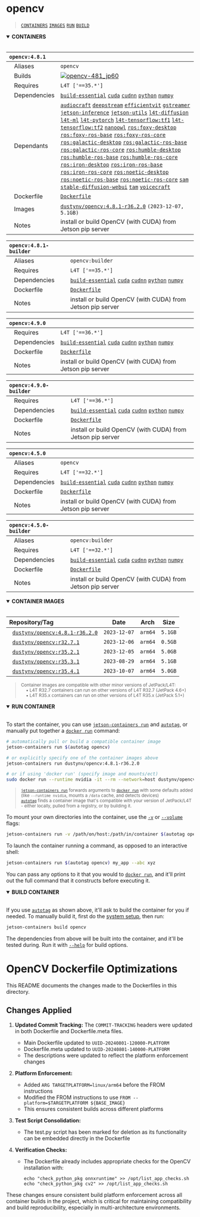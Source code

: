 <!--
# COMMIT-TRACKING: UUID-20240801-150000-PLATFORM
# Description: Update README to reflect Dockerfile optimizations.
# Author: GitHub Copilot
#
# File location diagram:
# jetc/                          <- Main project folder
# ├── README.md                  <- Project documentation
# ├── buildx/                    <- Main buildx directory
# │   └── build/                 <- Build directory
# │       └── 09-opencv/         <- Current directory
# │           └── README.md      <- THIS FILE
-->

# opencv

> [`CONTAINERS`](#user-content-containers) [`IMAGES`](#user-content-images) [`RUN`](#user-content-run) [`BUILD`](#user-content-build)

<details open>
<summary><b><a id="containers">CONTAINERS</a></b></summary>
<br>

| **`opencv:4.8.1`** | |
| :-- | :-- |
| &nbsp;&nbsp;&nbsp;Aliases | `opencv` |
| &nbsp;&nbsp;&nbsp;Builds | [![`opencv-481_jp60`](https://img.shields.io/github/actions/workflow/status/dusty-nv/jetson-containers/opencv-481_jp60.yml?label=opencv-481:jp60)](https://github.com/dusty-nv/jetson-containers/actions/workflows/opencv-481_jp60.yml) |
| &nbsp;&nbsp;&nbsp;Requires | `L4T ['==35.*']` |
| &nbsp;&nbsp;&nbsp;Dependencies | [`build-essential`](/packages/build/build-essential) [`cuda`](/packages/cuda/cuda) [`cudnn`](/packages/cuda/cudnn) [`python`](/packages/build/python) [`numpy`](/packages/numpy) |
| &nbsp;&nbsp;&nbsp;Dependants | [`audiocraft`](/packages/audio/audiocraft) [`deepstream`](/packages/deepstream) [`efficientvit`](/packages/vit/efficientvit) [`gstreamer`](/packages/gstreamer) [`jetson-inference`](/packages/jetson-inference) [`jetson-utils`](/packages/jetson-utils) [`l4t-diffusion`](/packages/l4t/l4t-diffusion) [`l4t-ml`](/packages/l4t/l4t-ml) [`l4t-pytorch`](/packages/l4t/l4t-pytorch) [`l4t-tensorflow:tf1`](/packages/l4t/l4t-tensorflow) [`l4t-tensorflow:tf2`](/packages/l4t/l4t-tensorflow) [`nanoowl`](/packages/vit/nanoowl) [`ros:foxy-desktop`](/packages/ros) [`ros:foxy-ros-base`](/packages/ros) [`ros:foxy-ros-core`](/packages/ros) [`ros:galactic-desktop`](/packages/ros) [`ros:galactic-ros-base`](/packages/ros) [`ros:galactic-ros-core`](/packages/ros) [`ros:humble-desktop`](/packages/ros) [`ros:humble-ros-base`](/packages/ros) [`ros:humble-ros-core`](/packages/ros) [`ros:iron-desktop`](/packages/ros) [`ros:iron-ros-base`](/packages/ros) [`ros:iron-ros-core`](/packages/ros) [`ros:noetic-desktop`](/packages/ros) [`ros:noetic-ros-base`](/packages/ros) [`ros:noetic-ros-core`](/packages/ros) [`sam`](/packages/vit/sam) [`stable-diffusion-webui`](/packages/diffusion/stable-diffusion-webui) [`tam`](/packages/vit/tam) [`voicecraft`](/packages/audio/voicecraft) |
| &nbsp;&nbsp;&nbsp;Dockerfile | [`Dockerfile`](Dockerfile) |
| &nbsp;&nbsp;&nbsp;Images | [`dustynv/opencv:4.8.1-r36.2.0`](https://hub.docker.com/r/dustynv/opencv/tags) `(2023-12-07, 5.1GB)` |
| &nbsp;&nbsp;&nbsp;Notes | install or build OpenCV (with CUDA) from Jetson pip server |

| **`opencv:4.8.1-builder`** | |
| :-- | :-- |
| &nbsp;&nbsp;&nbsp;Aliases | `opencv:builder` |
| &nbsp;&nbsp;&nbsp;Requires | `L4T ['==35.*']` |
| &nbsp;&nbsp;&nbsp;Dependencies | [`build-essential`](/packages/build/build-essential) [`cuda`](/packages/cuda/cuda) [`cudnn`](/packages/cuda/cudnn) [`python`](/packages/build/python) [`numpy`](/packages/numpy) |
| &nbsp;&nbsp;&nbsp;Dockerfile | [`Dockerfile`](Dockerfile) |
| &nbsp;&nbsp;&nbsp;Notes | install or build OpenCV (with CUDA) from Jetson pip server |

| **`opencv:4.9.0`** | |
| :-- | :-- |
| &nbsp;&nbsp;&nbsp;Requires | `L4T ['==36.*']` |
| &nbsp;&nbsp;&nbsp;Dependencies | [`build-essential`](/packages/build/build-essential) [`cuda`](/packages/cuda/cuda) [`cudnn`](/packages/cuda/cudnn) [`python`](/packages/build/python) [`numpy`](/packages/numpy) |
| &nbsp;&nbsp;&nbsp;Dockerfile | [`Dockerfile`](Dockerfile) |
| &nbsp;&nbsp;&nbsp;Notes | install or build OpenCV (with CUDA) from Jetson pip server |

| **`opencv:4.9.0-builder`** | |
| :-- | :-- |
| &nbsp;&nbsp;&nbsp;Requires | `L4T ['==36.*']` |
| &nbsp;&nbsp;&nbsp;Dependencies | [`build-essential`](/packages/build/build-essential) [`cuda`](/packages/cuda/cuda) [`cudnn`](/packages/cuda/cudnn) [`python`](/packages/build/python) [`numpy`](/packages/numpy) |
| &nbsp;&nbsp;&nbsp;Dockerfile | [`Dockerfile`](Dockerfile) |
| &nbsp;&nbsp;&nbsp;Notes | install or build OpenCV (with CUDA) from Jetson pip server |

| **`opencv:4.5.0`** | |
| :-- | :-- |
| &nbsp;&nbsp;&nbsp;Aliases | `opencv` |
| &nbsp;&nbsp;&nbsp;Requires | `L4T ['==32.*']` |
| &nbsp;&nbsp;&nbsp;Dependencies | [`build-essential`](/packages/build/build-essential) [`cuda`](/packages/cuda/cuda) [`cudnn`](/packages/cuda/cudnn) [`python`](/packages/build/python) [`numpy`](/packages/numpy) |
| &nbsp;&nbsp;&nbsp;Dockerfile | [`Dockerfile`](Dockerfile) |
| &nbsp;&nbsp;&nbsp;Notes | install or build OpenCV (with CUDA) from Jetson pip server |

| **`opencv:4.5.0-builder`** | |
| :-- | :-- |
| &nbsp;&nbsp;&nbsp;Aliases | `opencv:builder` |
| &nbsp;&nbsp;&nbsp;Requires | `L4T ['==32.*']` |
| &nbsp;&nbsp;&nbsp;Dependencies | [`build-essential`](/packages/build/build-essential) [`cuda`](/packages/cuda/cuda) [`cudnn`](/packages/cuda/cudnn) [`python`](/packages/build/python) [`numpy`](/packages/numpy) |
| &nbsp;&nbsp;&nbsp;Dockerfile | [`Dockerfile`](Dockerfile) |
| &nbsp;&nbsp;&nbsp;Notes | install or build OpenCV (with CUDA) from Jetson pip server |

</details>

<details open>
<summary><b><a id="images">CONTAINER IMAGES</a></b></summary>
<br>

| Repository/Tag | Date | Arch | Size |
| :-- | :--: | :--: | :--: |
| &nbsp;&nbsp;[`dustynv/opencv:4.8.1-r36.2.0`](https://hub.docker.com/r/dustynv/opencv/tags) | `2023-12-07` | `arm64` | `5.1GB` |
| &nbsp;&nbsp;[`dustynv/opencv:r32.7.1`](https://hub.docker.com/r/dustynv/opencv/tags) | `2023-12-06` | `arm64` | `0.5GB` |
| &nbsp;&nbsp;[`dustynv/opencv:r35.2.1`](https://hub.docker.com/r/dustynv/opencv/tags) | `2023-12-05` | `arm64` | `5.0GB` |
| &nbsp;&nbsp;[`dustynv/opencv:r35.3.1`](https://hub.docker.com/r/dustynv/opencv/tags) | `2023-08-29` | `arm64` | `5.1GB` |
| &nbsp;&nbsp;[`dustynv/opencv:r35.4.1`](https://hub.docker.com/r/dustynv/opencv/tags) | `2023-10-07` | `arm64` | `5.0GB` |

> <sub>Container images are compatible with other minor versions of JetPack/L4T:</sub><br>
> <sub>&nbsp;&nbsp;&nbsp;&nbsp;• L4T R32.7 containers can run on other versions of L4T R32.7 (JetPack 4.6+)</sub><br>
> <sub>&nbsp;&nbsp;&nbsp;&nbsp;• L4T R35.x containers can run on other versions of L4T R35.x (JetPack 5.1+)</sub><br>
</details>

<details open>
<summary><b><a id="run">RUN CONTAINER</a></b></summary>
<br>

To start the container, you can use [`jetson-containers run`](/docs/run.md) and [`autotag`](/docs/run.md#autotag), or manually put together a [`docker run`](https://docs.docker.com/engine/reference/commandline/run/) command:
```bash
# automatically pull or build a compatible container image
jetson-containers run $(autotag opencv)

# or explicitly specify one of the container images above
jetson-containers run dustynv/opencv:4.8.1-r36.2.0

# or if using 'docker run' (specify image and mounts/ect)
sudo docker run --runtime nvidia -it --rm --network=host dustynv/opencv:4.8.1-r36.2.0
```
> <sup>[`jetson-containers run`](/docs/run.md) forwards arguments to [`docker run`](https://docs.docker.com/engine/reference/commandline/run/) with some defaults added (like `--runtime nvidia`, mounts a `/data` cache, and detects devices)</sup><br>
> <sup>[`autotag`](/docs/run.md#autotag) finds a container image that's compatible with your version of JetPack/L4T - either locally, pulled from a registry, or by building it.</sup>

To mount your own directories into the container, use the [`-v`](https://docs.docker.com/engine/reference/commandline/run/#volume) or [`--volume`](https://docs.docker.com/engine/reference/commandline/run/#volume) flags:
```bash
jetson-containers run -v /path/on/host:/path/in/container $(autotag opencv)
```
To launch the container running a command, as opposed to an interactive shell:
```bash
jetson-containers run $(autotag opencv) my_app --abc xyz
```
You can pass any options to it that you would to [`docker run`](https://docs.docker.com/engine/reference/commandline/run/), and it'll print out the full command that it constructs before executing it.
</details>
<details open>
<summary><b><a id="build">BUILD CONTAINER</b></summary>
<br>

If you use [`autotag`](/docs/run.md#autotag) as shown above, it'll ask to build the container for you if needed.  To manually build it, first do the [system setup](/docs/setup.md), then run:
```bash
jetson-containers build opencv
```
The dependencies from above will be built into the container, and it'll be tested during.  Run it with [`--help`](/jetson_containers/build.py) for build options.
</details>

# OpenCV Dockerfile Optimizations

This README documents the changes made to the Dockerfiles in this directory.

## Changes Applied

1. **Updated Commit Tracking:** The `COMMIT-TRACKING` headers were updated in both Dockerfile and Dockerfile.meta files.
   - Main Dockerfile updated to `UUID-20240801-120000-PLATFORM`
   - Dockerfile.meta updated to `UUID-20240801-140000-PLATFORM`
   - The descriptions were updated to reflect the platform enforcement changes

2. **Platform Enforcement:** 
   - Added `ARG TARGETPLATFORM=linux/arm64` before the FROM instructions
   - Modified the FROM instructions to use `FROM --platform=$TARGETPLATFORM ${BASE_IMAGE}`
   - This ensures consistent builds across different platforms

3. **Test Script Consolidation:**
   - The test.py script has been marked for deletion as its functionality can be embedded directly in the Dockerfile

4. **Verification Checks:** 
   - The Dockerfile already includes appropriate checks for the OpenCV installation with:
     ```
     echo "check_python_pkg onnxruntime" >> /opt/list_app_checks.sh
     echo "check_python_pkg cv2" >> /opt/list_app_checks.sh
     ```

These changes ensure consistent build platform enforcement across all container builds in the project, which is critical for maintaining compatibility and build reproducibility, especially in multi-architecture environments.

